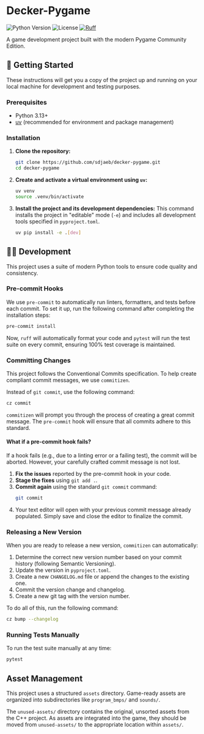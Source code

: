 # Decker-Pygame

![Python Version](https://img.shields.io/badge/python-3.13+-blue.svg)
![License](https://img.shields.io/badge/License-LGPL_v2.1-blue.svg)
[![Ruff](https://img.shields.io/endpoint?url=https://raw.githubusercontent.com/astral-sh/ruff/main/assets/badge/v2.json)](https://github.com/astral-sh/ruff)

A game development project built with the modern Pygame Community Edition.

## 🚀 Getting Started

These instructions will get you a copy of the project up and running on your local machine for development and testing purposes.

### Prerequisites

- Python 3.13+
- [uv](https://github.com/astral-sh/uv) (recommended for environment and package management)

### Installation

1.  **Clone the repository:**
    ```bash
    git clone https://github.com/sdjaeb/decker-pygame.git
    cd decker-pygame
    ```

2.  **Create and activate a virtual environment using `uv`:**
    ```bash
    uv venv
    source .venv/bin/activate
    ```

3.  **Install the project and its development dependencies:**
    This command installs the project in "editable" mode (`-e`) and includes all development tools specified in `pyproject.toml`.
    ```bash
    uv pip install -e .[dev]
    ```

## 🧑‍💻 Development

This project uses a suite of modern Python tools to ensure code quality and consistency.

### Pre-commit Hooks

We use `pre-commit` to automatically run linters, formatters, and tests before each commit. To set it up, run the following command after completing the installation steps:

```bash
pre-commit install
```

Now, `ruff` will automatically format your code and `pytest` will run the test suite on every commit, ensuring 100% test coverage is maintained.

### Committing Changes

This project follows the Conventional Commits specification. To help create compliant commit messages, we use `commitizen`.

Instead of `git commit`, use the following command:

```bash
cz commit
```

`commitizen` will prompt you through the process of creating a great commit message. The `pre-commit` hook will ensure that all commits adhere to this standard.

#### What if a pre-commit hook fails?

If a hook fails (e.g., due to a linting error or a failing test), the commit will be aborted. However, your carefully crafted commit message is not lost.

1.  **Fix the issues** reported by the pre-commit hook in your code.
2.  **Stage the fixes** using `git add .`.
3.  **Commit again** using the standard `git commit` command:
    ```bash
    git commit
    ```
4.  Your text editor will open with your previous commit message already populated. Simply save and close the editor to finalize the commit.

### Releasing a New Version

When you are ready to release a new version, `commitizen` can automatically:

1.  Determine the correct new version number based on your commit history (following Semantic Versioning).
2.  Update the version in `pyproject.toml`.
3.  Create a new `CHANGELOG.md` file or append the changes to the existing one.
4.  Commit the version change and changelog.
5.  Create a new git tag with the version number.

To do all of this, run the following command:

```bash
cz bump --changelog
```

### Running Tests Manually

To run the test suite manually at any time:

```bash
pytest
```

## Asset Management

This project uses a structured `assets` directory. Game-ready assets are organized into subdirectories like `program_bmps/` and `sounds/`.

The `unused-assets/` directory contains the original, unsorted assets from the C++ project. As assets are integrated into the game, they should be moved from `unused-assets/` to the appropriate location within `assets/`.
```
